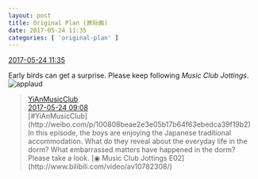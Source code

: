 ```yaml
---
layout: post
title: Original Plan (原际画)
date: 2017-05-24 11:35
categories: [ 'original-plan' ]
---
```


<div class="weibo-info">
  <a href="http://weibo.com/5626539553/F4zov7JeR">2017-05-24 11:35</a>
</div>

Early birds can get a surprise. Please keep following *Music Club Jottings*. ![applaud](http://img.t.sinajs.cn/t4/appstyle/expression/ext/normal/36/gza_org.gif)

<!-- more -->

> <div class="weibo-post-name">
>   <a href="http://weibo.com/u/6094546964">YiAnMusicClub</a>
> </div>
> <div class="weibo-info">
>   <a href="http://weibo.com/6094546964/F4yqRxczD">2017-05-24 09:08</a>
> </div>
> [#YiAnMusicClub](http://weibo.com/p/100808beae2e3e05b17b64f63ebedca39f19b2) In this episode, the boys are enjoying the Japanese traditional accommodation. What do they reveal about the everyday life in the dorm? What embarrassed matters have happened in the dorm? Please take a look. [◉ Music Club Jottings E02](http://www.bilibili.com/video/av10782308/)
